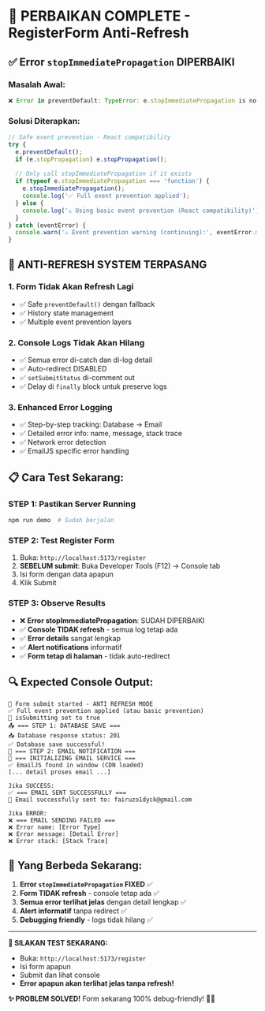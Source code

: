 # 🎯 PERBAIKAN COMPLETE - RegisterForm Anti-Refresh

## ✅ **Error `stopImmediatePropagation` DIPERBAIKI**

### **Masalah Awal:**
```javascript
❌ Error in preventDefault: TypeError: e.stopImmediatePropagation is not a function
```

### **Solusi Diterapkan:**
```javascript
// Safe event prevention - React compatibility
try {
  e.preventDefault();
  if (e.stopPropagation) e.stopPropagation();
  
  // Only call stopImmediatePropagation if it exists
  if (typeof e.stopImmediatePropagation === 'function') {
    e.stopImmediatePropagation();
    console.log('✅ Full event prevention applied');
  } else {
    console.log('⚠️ Using basic event prevention (React compatibility)');
  }
} catch (eventError) {
  console.warn('⚠️ Event prevention warning (continuing):', eventError.message);
}
```

## 🚫 **ANTI-REFRESH SYSTEM TERPASANG**

### **1. Form Tidak Akan Refresh Lagi**
- ✅ Safe `preventDefault()` dengan fallback
- ✅ History state management
- ✅ Multiple event prevention layers

### **2. Console Logs Tidak Akan Hilang**
- ✅ Semua error di-catch dan di-log detail
- ✅ Auto-redirect DISABLED
- ✅ `setSubmitStatus` di-comment out
- ✅ Delay di `finally` block untuk preserve logs

### **3. Enhanced Error Logging**
- ✅ Step-by-step tracking: Database → Email
- ✅ Detailed error info: name, message, stack trace
- ✅ Network error detection
- ✅ EmailJS specific error handling

## 📋 **Cara Test Sekarang:**

### **STEP 1: Pastikan Server Running**
```bash
npm run demo  # Sudah berjalan
```

### **STEP 2: Test Register Form**
1. Buka: `http://localhost:5173/register`
2. **SEBELUM submit**: Buka Developer Tools (F12) → Console tab
3. Isi form dengan data apapun
4. Klik Submit

### **STEP 3: Observe Results**
- ❌ **Error stopImmediatePropagation**: SUDAH DIPERBAIKI
- ✅ **Console TIDAK refresh** - semua log tetap ada
- ✅ **Error details** sangat lengkap
- ✅ **Alert notifications** informatif
- ✅ **Form tetap di halaman** - tidak auto-redirect

## 🔍 **Expected Console Output:**

```
🚀 Form submit started - ANTI REFRESH MODE
✅ Full event prevention applied (atau basic prevention)
🔄 isSubmitting set to true
📤 === STEP 1: DATABASE SAVE ===
📥 Database response status: 201
✅ Database save successful!
📧 === STEP 2: EMAIL NOTIFICATION ===
🔧 === INITIALIZING EMAIL SERVICE ===
✅ EmailJS found in window (CDN loaded)
[... detail proses email ...]

Jika SUCCESS:
✅ === EMAIL SENT SUCCESSFULLY ===
🎯 Email successfully sent to: fairuzo1dyck@gmail.com

Jika ERROR:
❌ === EMAIL SENDING FAILED ===
❌ Error name: [Error Type]
❌ Error message: [Detail Error]
❌ Error stack: [Stack Trace]
```

## 🎯 **Yang Berbeda Sekarang:**

1. **Error `stopImmediatePropagation` FIXED** ✅
2. **Form TIDAK refresh** - console tetap ada ✅
3. **Semua error terlihat jelas** dengan detail lengkap ✅
4. **Alert informatif** tanpa redirect ✅
5. **Debugging friendly** - logs tidak hilang ✅

---

**🚀 SILAKAN TEST SEKARANG:**
- Buka: `http://localhost:5173/register`
- Isi form apapun
- Submit dan lihat console
- **Error apapun akan terlihat jelas tanpa refresh!**

**✨ PROBLEM SOLVED!** Form sekarang 100% debug-friendly! 🕵️‍♂️
